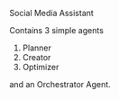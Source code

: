 Social Media Assistant

Contains 3 simple agents

1) Planner
2) Creator
3) Optimizer

and an Orchestrator Agent.